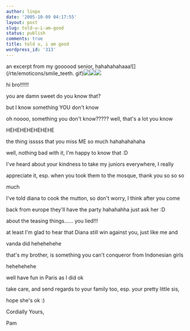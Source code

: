 ```yaml
---
author: linpx
date: '2005-10-09 04:17:55'
layout: post
slug: told-u-i-am-good
status: publish
comments: true
title: told u, i am good
wordpress_id: '313'
---
```


an excerpt from my goooood senior, hahahahahaaa![](/rte/emoticons/smile_teeth.
gif)![](/rte/emoticons/smile_teeth.gif)![](/rte/emoticons/smile_teeth.gif)![](
/rte/emoticons/smile_teeth.gif)

hi bro!!!!!!

  
you are damn sweet do you know that?

  
but I know something YOU don't know

  
oh noooo, something you don't know????? well, that's a lot you know

  
HEHEHEHEHEHEHE

  
the thing isssss that you miss ME so much hahahahahaha

  
well, nothing bad with it, I'm happy to know that :D

  
  
  
I've heard about your kindness to take my juniors everywhere, I really

  
appreciate it, esp. when you took them to the mosque, thank you so so so

  
much

  
I've told diana to cook the mutton, so don't worry, I think after you come

  
back from europe they'll have the party hahahahha just ask her :D

  
  
  
about the teasing things...... you lied!!!

  
at least I'm glad to hear that Diana still win against you, just like me and

  
vanda did hehehehehe

  
that's my brother, is something you can't conqueror from Indonesian girls

  
hehehehehe

  
  
  
well have fun in Paris as I did ok

  
take care, and send regards to your family too, esp. your pretty little sis,

  
hope she's ok :)

  
  
  
  
  
  
  
Cordially Yours,

  
Pam

